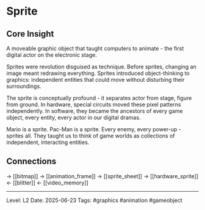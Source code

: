 # Sprite

## Core Insight
A moveable graphic object that taught computers to animate - the first digital actor on the electronic stage.

Sprites were revolution disguised as technique. Before sprites, changing an image meant redrawing everything. Sprites introduced object-thinking to graphics: independent entities that could move without disturbing their surroundings.

The sprite is conceptually profound - it separates actor from stage, figure from ground. In hardware, special circuits moved these pixel patterns independently. In software, they became the ancestors of every game object, every entity, every actor in our digital dramas.

Mario is a sprite. Pac-Man is a sprite. Every enemy, every power-up - sprites all. They taught us to think of game worlds as collections of independent, interacting entities.

## Connections
→ [[bitmap]]
→ [[animation_frame]]
→ [[sprite_sheet]]
→ [[hardware_sprite]]
← [[blitter]]
← [[video_memory]]

---
Level: L2
Date: 2025-06-23
Tags: #graphics #animation #gameobject